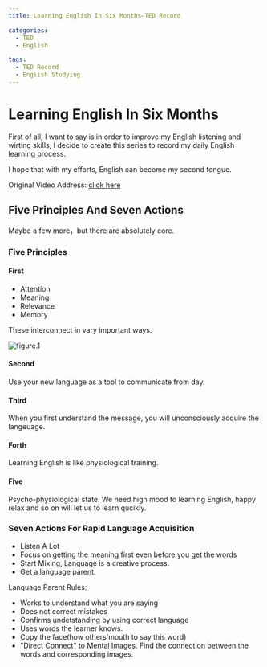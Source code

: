 ```yaml
---
title: Learning English In Six Months—TED Record

categories:
  - TED
  - English

tags:
  - TED Record
  - English Studying
---
```


# Learning English In Six Months
First of all, I want to say is in order to improve my English listening and wirting skills, I decide to create this series to record my daily English learning process.  

I hope that with my efforts, English can become my second tongue.  

Original Video Address: [click here](https://www.youtube.com/watch?v=d0yGdNEWdn0&ab_channel=TEDxTalks)
## Five Principles And Seven Actions
Maybe a few more，but there are absolutely core.  

### Five Principles
#### First
- Attention
- Meaning
- Relevance
- Memory

These interconnect in vary important ways.  

![figure.1](https://gitee.com/zyp521/upload_image/raw/master/nTHk9x.png)

#### Second
Use your new language as a tool to communicate from day.

#### Third
When you first understand the message, you will unconsciously acquire the langeuage.

#### Forth
Learning English is like physiological training.

#### Five
Psycho-physiological state. We need high mood to learning English, happy relax and so on will let us to learn qucikly.

### Seven Actions For Rapid Language Acquisition
- Listen A Lot
- Focus on getting the meaning first even before you get the words
- Start Mixing, Language is a creative process.
- Get a language parent.

Language Parent Rules:
- Works to understand what you are saying
- Does not correct mistakes
- Confirms undetstanding by using correct language
- Uses words the learner knows.
- Copy the face(how others'mouth to say this word)
- "Direct Connect" to Mental Images. Find the connection between the words and corresponding images.